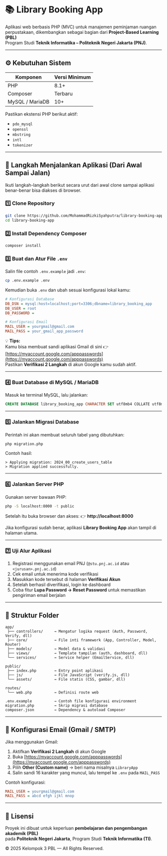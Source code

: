 # 📚 Library Booking App

Aplikasi web berbasis PHP (MVC) untuk manajemen peminjaman ruangan perpustakaan, dikembangkan sebagai bagian dari **Project-Based Learning (PBL)**  
Program Studi **Teknik Informatika – Politeknik Negeri Jakarta (PNJ)**.

---

## ⚙️ Kebutuhan Sistem

| Komponen | Versi Minimum |
|-----------|----------------|
| PHP | 8.1+ |
| Composer | Terbaru |
| MySQL / MariaDB | 10+ |

Pastikan ekstensi PHP berikut aktif:
- `pdo_mysql`
- `openssl`
- `mbstring`
- `intl`
- `tokenizer`

---

## 🚀 Langkah Menjalankan Aplikasi (Dari Awal Sampai Jalan)

Ikuti langkah-langkah berikut secara urut dari awal clone sampai aplikasi benar-benar bisa diakses di browser.

### 1️⃣ Clone Repository
```bash
git clone https://github.com/MohammadRizkiSyahputra/library-booking-app.git
cd library-booking-app
```

### 2️⃣ Install Dependency Composer
```bash
composer install
```

### 3️⃣ Buat dan Atur File `.env`
Salin file contoh `.env.example` jadi `.env`:
```bash
cp .env.example .env
```

Kemudian buka `.env` dan ubah sesuai konfigurasi lokal kamu:
```ini
# Konfigurasi Database
DB_DSN = mysql:host=localhost;port=3306;dbname=library_booking_app
DB_USER = root
DB_PASSWORD =

# Konfigurasi Email 
MAIL_USER = yourgmail@gmail.com
MAIL_PASS = your_gmail_app_password
```

💡 **Tips:**  
Kamu bisa membuat sandi aplikasi Gmail di sini 👉 [https://myaccount.google.com/apppasswords](https://myaccount.google.com/apppasswords)  
Pastikan **Verifikasi 2 Langkah** di akun Google kamu sudah aktif.  

---

### 4️⃣ Buat Database di MySQL / MariaDB
Masuk ke terminal MySQL, lalu jalankan:
```sql
CREATE DATABASE library_booking_app CHARACTER SET utf8mb4 COLLATE utf8mb4_unicode_ci;
```

---

### 5️⃣ Jalankan Migrasi Database
Perintah ini akan membuat seluruh tabel yang dibutuhkan:
```bash
php migration.php
```
Contoh hasil:
```
> Applying migration: 2024_00_create_users_table
> Migration applied successfully.
```

---

### 6️⃣ Jalankan Server PHP
Gunakan server bawaan PHP:
```bash
php -S localhost:8000 -t public
```

Setelah itu buka browser dan akses:
👉 **http://localhost:8000**

Jika konfigurasi sudah benar, aplikasi **Library Booking App** akan tampil di halaman utama.

---

### 7️⃣ Uji Alur Aplikasi
1. Registrasi menggunakan email PNJ (`@stu.pnj.ac.id` atau `<jurusan>.pnj.ac.id`)  
2. Cek email untuk menerima kode verifikasi  
3. Masukkan kode tersebut di halaman **Verifikasi Akun**  
4. Setelah berhasil diverifikasi, login ke dashboard  
5. Coba fitur **Lupa Password → Reset Password** untuk memastikan pengiriman email berjalan

---

## 🧠 Struktur Folder
```
app/
 ├── controllers/     → Mengatur logika request (Auth, Password, Verify, dll)
 ├── core/            → File inti framework (App, Controller, Model, Router)
 ├── models/          → Model data & validasi
 ├── views/           → Template tampilan (auth, dashboard, dll)
 └── services/        → Service helper (EmailService, dll)

public/
 ├── index.php        → Entry point aplikasi
 ├── js/              → File JavaScript (verify.js, dll)
 └── assets/          → File statis (CSS, gambar, dll)

routes/
 └── web.php          → Definisi route web

.env.example          → Contoh file konfigurasi environment
migration.php         → Skrip migrasi database
composer.json         → Dependency & autoload Composer
```

---

## 💌 Konfigurasi Email (Gmail / SMTP)

Jika menggunakan Gmail:
1. Aktifkan **Verifikasi 2 Langkah** di akun Google  
2. Buka [https://myaccount.google.com/apppasswords](https://myaccount.google.com/apppasswords)  
3. Pilih **Other (Custom name)** → beri nama misalnya `LibraryApp`  
4. Salin sandi 16 karakter yang muncul, lalu tempel ke `.env` pada `MAIL_PASS`

Contoh konfigurasi:
```ini
MAIL_USER = yourgmail@gmail.com
MAIL_PASS = abcd efgh ijkl mnop
```

---

## 🧾 Lisensi

Proyek ini dibuat untuk keperluan **pembelajaran dan pengembangan akademik (PBL)**  
pada **Politeknik Negeri Jakarta**, Program Studi **Teknik Informatika (TI)**.

© 2025 Kelompok 3 PBL — All Rights Reserved.


